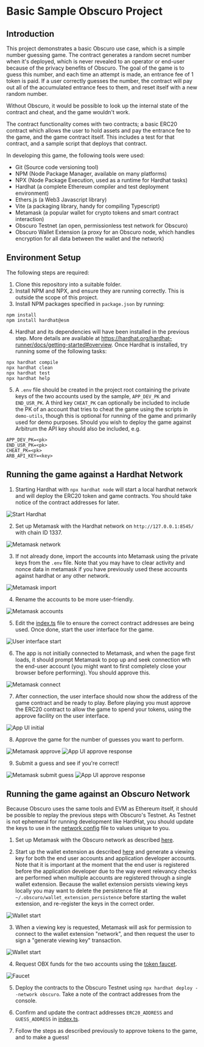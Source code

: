 # Basic Sample Obscuro Project

## Introduction
This project demonstrates a basic Obscuro use case, which is a simple number guessing game. The contract generates a 
random secret number when it's deployed, which is never revealed to an operator or end-user because of the privacy 
benefits of Obscuro. The goal of the game is to guess this number, and each time an attempt is made, an entrance fee of 
1 token is paid. If a user correctly guesses the number, the contract will pay out all of the accumulated entrance 
fees to them, and reset itself with a new random number.

Without Obscuro, it would be possible to look up the internal state of the contract and cheat, and the game wouldn't work. 

The contract functionality comes with two contracts; a basic ERC20 contract which allows the user to hold assets and 
pay the entrance fee to the game, and the game contract itself. This includes a test for that contract, and a sample 
script that deploys that contract.

In developing this game, the following tools were used:
* Git (Source code versioning tool)
* NPM (Node Package Manager, available on many platforms)
* NPX (Node Package Execution, used as a runtime for Hardhat tasks)
* Hardhat (a complete Ethereum compiler and test deployment environment)
* Ethers.js (a Web3 Javascript library)
* Vite (a packaging library, handy for compiling Typescript)
* Metamask (a popular wallet for crypto tokens and smart contract interaction)
* Obscuro Testnet (an open, permissionless test network for Obscuro)
* Obscuro Wallet Extension (a proxy for an Obscuro node, which handles encryption for all data between the wallet and the network)

## Environment Setup
The following steps are required:
1. Clone this repository into a suitable folder.
2. Install NPM and NPX, and ensure they are running correctly. This is outside the scope of this project.
3. Install NPM packages specified in `package.json` by running:
```shell
npm install
npm install hardhat@esm
```
4. Hardhat and its dependencies will have been installed in the previous step. More details are available at 
https://hardhat.org/hardhat-runner/docs/getting-started#overview. Once Hardhat is installed, try running some of the 
following tasks:
```shell
npx hardhat compile
npx hardhat clean
npx hardhat test
npx hardhat help
```
5. A `.env` file should be created in the project root containing the private keys of the two accounts used by the 
sample, `APP_DEV_PK` and `END_USR_PK`. A third key `CHEAT_PK` can optionally be included to include the PK of an 
account that tries to cheat the game using the scripts in `demo-utils`, though this is optional for running of the game
and primarily used for demo purposes. Should you wish to deploy the game against Arbitrum the API key should also be 
included, e.g. 
```shell
APP_DEV_PK=<pk>
END_USR_PK=<pk>
CHEAT_PK=<pk>
ARB_API_KEY=<key>
```

## Running the game against a Hardhat Network
1. Starting Hardhat with `npx hardhat node` will start a local hardhat network and will deploy the ERC20 token and game 
contracts. You should take notice of the contract addresses for later. 

![Start Hardhat](./readme-images/hardhat-start.png)

2. Set up Metamask with the Hardhat network on `http://127.0.0.1:8545/` with chain ID 1337. 

![Metamask network](./readme-images/metamask-network-0.png)

3. If not already done, import the accounts into Metamask using the private keys from the `.env` file. Note that you 
may have to clear activity and nonce data in metamask if you have previously used these accounts against hardhat 
or any other network. 

![Metamask import](./readme-images/metamask-import.png)

4. Rename the accounts to be more user-friendly.

![Metamask accounts](./readme-images/metamask-accounts.png)

5. Edit the [index.ts](./src/index.ts) file to ensure the correct contract addresses are being used. Once done, start 
the user interface for the game.

![User interface start](./readme-images/user-interface-start.png)

6. The app is not initially connected to Metamask, and when the page first loads, it should prompt Metamask to pop up 
and seek connection wth the end-user account (you might want to first completely close your browser before performing). 
You should approve this.

![Metamask connect](./readme-images/metamask-connect.png)

7. After connection, the user interface should now show the address of the game contract and be ready to play. Before 
playing you must approve the ERC20 contract to allow the game to spend your tokens, using the approve facility on the 
user interface. 

![App UI initial](./readme-images/app-ui-initial.png)

8. Approve the game for the number of guesses you want to perform.

![Metamask approve](./readme-images/metamask-approve-ogg.png) ![App UI approve response](./readme-images/app-ui-approve-ogg.png)

9. Submit a guess and see if you're correct!

![Metamask submit guess](./readme-images/metamask-approve-play.png) ![App UI approve response](./readme-images/app-ui-play.png)

## Running the game against an Obscuro Network
Because Obscuro uses the same tools and EVM as Ethereum itself, it should be possible to replay the previous steps with 
Obscuro's Testnet. As Testnet is not ephemeral for running development like HardHat, you should update the keys to use 
in the [network config](./config/networks.json) file to values unique to you. 

1. Set up Metamask with the Obscuro network as described [here](https://docs.obscu.ro/wallet-extension/configure-metamask).

2. Start up the wallet extension as described [here](https://docs.obscu.ro/wallet-extension/wallet-extension/) and
generate a viewing key for both the end user accounts and application developer accounts. Note that it is important 
at the moment that the end user is registered before the application developer due to the way event relevancy checks
are performed when multiple accounts are registered through a single wallet extension. Because the wallet extension 
persists viewing keys locally you may want to delete the persistence file at `~/.obscuro/wallet_extension_persistence`
before starting the wallet extension, and re-register the keys in the correct order. 

![Wallet start](./readme-images/wallet-start.png)

3. When a viewing key is requested, Metamask will ask for permission to connect to the wallet extension "network", and 
then request the user to sign a "generate viewing key" transaction.

![Wallet start](./readme-images/wallet-ephemeral.png)

4. Request OBX funds for the two accounts using the [token faucet](https://docs.obscu.ro/testnet/faucet/).

![Faucet](./readme-images/faucet-allocate.png)

5. Deploy the contracts to the Obscuro Testnet using `npx hardhat deploy --network obscuro`. Take a note of the contract
addresses from the console. 

6. Confirm and update the contract addresses `ERC20_ADDRESS` and `GUESS_ADDRESS` in [index.ts](./src/index.ts).

7. Follow the steps as described previously to approve tokens to the game, and to make a guess!

